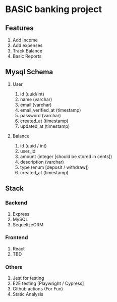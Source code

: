 # BASIC banking project 

## Features

1. Add income
2. Add expenses
3. Track Balance
4. Basic Reports

## Mysql Schema

1. User
   1. id (uuid/int)
   2. name (varchar)
   3. email (varchar)
   4. email_verified_at (timestamp)
   5. password (varchar)
   6. created_at (timestamp)
   7. updated_at (timestamp)
   
2. Balance
   1. id (uuid / int)
   2. user_id
   3. amount (integer [should be stored in cents])
   4. description (varchar)
   5. type (enum [deposit / withdraw])
   6. created_at (timestamp)

## Stack

### Backend
1. Express
2. MySQL
3. SequelizeORM

### Frontend
1. React
2. TBD

### Others
1. Jest for testing
2. E2E testing [Playwright / Cypress]
3. Github actions (For Fun)
4. Static Analysis